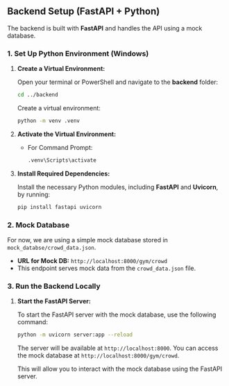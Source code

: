## Backend Setup (FastAPI + Python)

The backend is built with **FastAPI** and handles the API using a mock database.

### 1. Set Up Python Environment (Windows)

1. **Create a Virtual Environment:**

    Open your terminal or PowerShell and navigate to the **backend** folder:

    ```bash
    cd ../backend
    ```

    Create a virtual environment:

    ```bash
    python -m venv .venv
    ```

2. **Activate the Virtual Environment:**
    - For Command Prompt:

        ```bash
        .venv\Scripts\activate
        ```

3. **Install Required Dependencies:**

    Install the necessary Python modules, including **FastAPI** and **Uvicorn**, by running:

    ```bash
    pip install fastapi uvicorn
    ```

### 2. Mock Database

For now, we are using a simple mock database stored in `mock_databse/crowd_data.json`.

- **URL for Mock DB:** `http://localhost:8000/gym/crowd`
- This endpoint serves mock data from the `crowd_data.json` file.

### 3. Run the Backend Locally

1. **Start the FastAPI Server:**

    To start the FastAPI server with the mock database, use the following command:

    ```bash
    python -m uvicorn server:app --reload
    ```

    The server will be available at `http://localhost:8000`. You can access the mock database at `http://localhost:8000/gym/crowd`.

    This will allow you to interact with the mock database using the FastAPI server.
